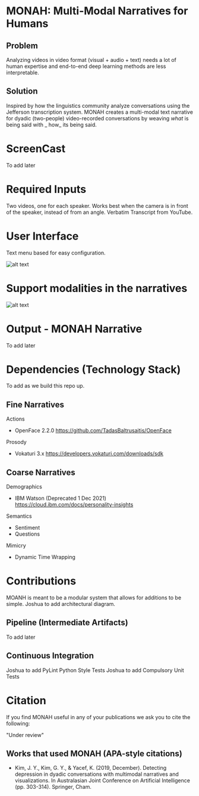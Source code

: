# MONAH: Multi-Modal Narratives for Humans

## Problem

Analyzing videos in video format (visual + audio + text) needs a lot of human expertise and end-to-end deep learning
methods are less interpretable.

## Solution

Inspired by how the linguistics community analyze conversations using the Jefferson transcription system. MONAH creates
a multi-modal text narrative for dyadic (two-people) video-recorded conversations by weaving _what_ is being said with _
how_ its being said.

# ScreenCast

To add later

# Required Inputs

Two videos, one for each speaker. Works best when the camera is in front of the speaker, instead of from an angle.
Verbatim Transcript from YouTube.

# User Interface

Text menu based for easy configuration.

![alt text](https://lucid.app/publicSegments/view/57060778-69b4-4b96-8a6a-2fa7016d2c23/image.jpeg?raw=true)

# Support modalities in the narratives
![alt text](https://lucid.app/publicSegments/view/eed6165d-fd5d-4af5-a484-56693fe1ca1e/image.jpeg?raw=true)


# Output - MONAH Narrative
To add later


# Dependencies (Technology Stack)
To add as we build this repo up.
## Fine Narratives
Actions
- OpenFace 2.2.0
https://github.com/TadasBaltrusaitis/OpenFace
  

Prosody
- Vokaturi 3.x
https://developers.vokaturi.com/downloads/sdk

## Coarse Narratives
Demographics
- IBM Watson (Deprecated 1 Dec 2021)
https://cloud.ibm.com/docs/personality-insights


Semantics
- Sentiment
- Questions

Mimicry
- Dynamic Time Wrapping




# Contributions
MOANH is meant to be a modular system that allows for additions to be simple. Joshua to add architectural diagram.

## Pipeline (Intermediate Artifacts)
To add later

## Continuous Integration
Joshua to add PyLint Python Style Tests
Joshua to add Compulsory Unit Tests




# Citation
If you find MONAH useful in any of your publications we ask you to cite the following:

"Under review"

## Works that used MONAH (APA-style citations)
- Kim, J. Y., Kim, G. Y., & Yacef, K. (2019, December). Detecting depression in dyadic conversations with multimodal narratives and visualizations. In Australasian Joint Conference on Artificial Intelligence (pp. 303-314). Springer, Cham.